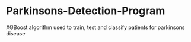 # Parkinsons-Detection-Program
XGBoost algorithm used to train, test and classify patients for parkinsons disease
